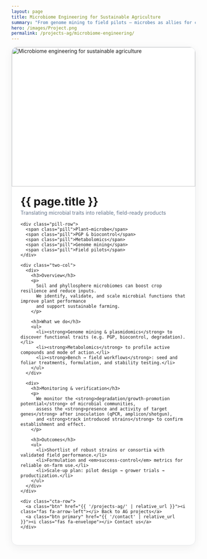 ```yaml
---
layout: page
title: Microbiome Engineering for Sustainable Agriculture
summary: "From genome mining to field pilots — microbes as allies for crops."
hero: /images/Project.png
permalink: /projects-ag/microbiome-engineering/
---
```


<div class="project-card">
  <div class="project-hero">
    <img src="{{ page.hero | default: '/images/ag-microbiome.jpg' | relative_url }}" alt="Microbiome engineering for sustainable agriculture">
  </div>

  <div class="project-body">
    <h1 class="project-title">{{ page.title }}</h1>
    <p class="project-subtitle">Translating microbial traits into reliable, field-ready products</p>

    <div class="pill-row">
      <span class="pill">Plant–microbe</span>
      <span class="pill">PGP & biocontrol</span>
      <span class="pill">Metabolomics</span>
      <span class="pill">Genome mining</span>
      <span class="pill">Field pilots</span>
    </div>

    <div class="two-col">
      <div>
        <h3>Overview</h3>
        <p>
          Soil and phyllosphere microbiomes can boost crop resilience and reduce inputs. 
          We identify, validate, and scale microbial functions that improve plant performance 
          and support sustainable farming.
        </p>

        <h3>What we do</h3>
        <ul>
          <li><strong>Genome mining & plasmidomics</strong> to discover functional traits (e.g. PGP, biocontrol, degradation).</li>
          <li><strong>Metabolomics</strong> to profile active compounds and mode of action.</li>
          <li><strong>Bench → field workflows</strong>: seed and foliar treatments, formulation, and stability testing.</li>
        </ul>
      </div>

      <div>
        <h3>Monitoring & verification</h3>
        <p>
          We monitor the <strong>degradation/growth-promotion potential</strong> of microbial communities, 
          assess the <strong>presence and activity of target genes</strong> after inoculation (qPCR, amplicon/shotgun), 
          and <strong>track introduced strains</strong> to confirm establishment and effect.
        </p>

        <h3>Outcomes</h3>
        <ul>
          <li>Shortlist of robust strains or consortia with validated field performance.</li>
          <li>Formulation and <em>success-control</em> metrics for reliable on-farm use.</li>
          <li>Scale-up plan: pilot design → grower trials → productization.</li>
        </ul>
      </div>
    </div>

    <div class="cta-row">
      <a class="btn" href="{{ '/projects-ag/' | relative_url }}"><i class="fas fa-arrow-left"></i> Back to AG projects</a>
      <a class="btn primary" href="{{ '/contact' | relative_url }}"><i class="fas fa-envelope"></i> Contact us</a>
    </div>
  </div>
</div>

<style>
.project-card{
  max-width: 980px; margin: 0 auto 2.5rem; background:#fff;
  border:1px solid #e5e7eb; border-radius:16px; overflow:hidden;
  box-shadow: 0 6px 24px rgba(0,0,0,.06);
}
.project-hero img{ width:100%; height: 320px; object-fit: cover; display:block; }
.project-body{ padding: 1.25rem 1.5rem 1.75rem; }
.project-title{ margin: .2rem 0 0; font-size: 1.9rem; }
.project-subtitle{ color:#64748b; margin: .25rem 0 1rem; }

.pill-row{ display:flex; flex-wrap:wrap; gap:.5rem; margin-bottom:1.25rem; }
.pill{
  background:#e6f4f4; color:#217f82; padding:.25rem .6rem; border-radius:999px;
  font-size:.85rem; border:1px solid #cde7e7;
}

.two-col{ display:grid; grid-template-columns: 1fr; gap:1.25rem; }
.two-col h3{ margin:.5rem 0 .35rem; }
.two-col p{ margin:.25rem 0 .5rem; }
.two-col ul{ margin:.25rem 0 .5rem 1rem; }
@media (min-width: 860px){
  .two-col{ grid-template-columns: 1fr 1fr; gap:1.5rem 2rem; }
  .project-hero img{ height: 380px; }
}

.cta-row{ display:flex; gap:.75rem; flex-wrap:wrap; margin-top:1.25rem; }
.btn{
  display:inline-flex; align-items:center; gap:.5rem; text-decoration:none;
  padding:.6rem .9rem; border-radius:10px; border:1px solid #e5e7eb; color:#0f172a;
  background:#fff; transition: all .2s ease;
}
.btn:hover{ transform: translateY(-2px); box-shadow:0 8px 20px rgba(0,0,0,.08); }
.btn.primary{ background:#217f82; color:#fff; border-color:#217f82; }
.btn.primary:hover{ background:#186c6d; border-color:#186c6d; }
</style>
